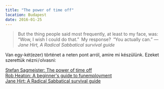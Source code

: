 ```yaml
---
title: "The power of time off"
location: Budapest
date: 2016-01-25
---
```


> But the thing people said most frequently, at least to my face, was: “Wow, I wish I could do that.” My response? “You actually can.”
> <cite>— Jane Hirt, A Radical Sabbatical survival guide</cite>

Van egy-két(ezer) történet a neten pont arról, amire mi készülünk. Ezeket szerettük nézni / olvasni:

[Stefan Sagmeister: The power of time off](https://www.ted.com/talks/stefan_sagmeister_the_power_of_time_off?language=en)  
[Rob Heaton: A beginner's guide to funemployment](http://robertheaton.com/2014/06/02/a-beginners-guide-to-funemployment/)  
[Jane Hirt: A Radical Sabbatical survival guide](https://medium.com/@JaneJHirt/a-radical-sabbatical-survival-guide-5dd56917bb35#.mb0k3uq6h)

